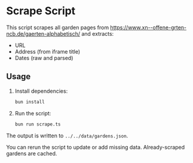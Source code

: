 # Scrape Script

This script scrapes all garden pages from https://www.xn--offene-grten-ncb.de/gaerten-alphabetisch/ and extracts:
- URL
- Address (from iframe title)
- Dates (raw and parsed)

## Usage

1. Install dependencies:
   ```sh
   bun install
   ```
2. Run the script:
   ```sh
   bun run scrape.ts
   ```

The output is written to `../../data/gardens.json`.

You can rerun the script to update or add missing data. Already-scraped gardens are cached.
